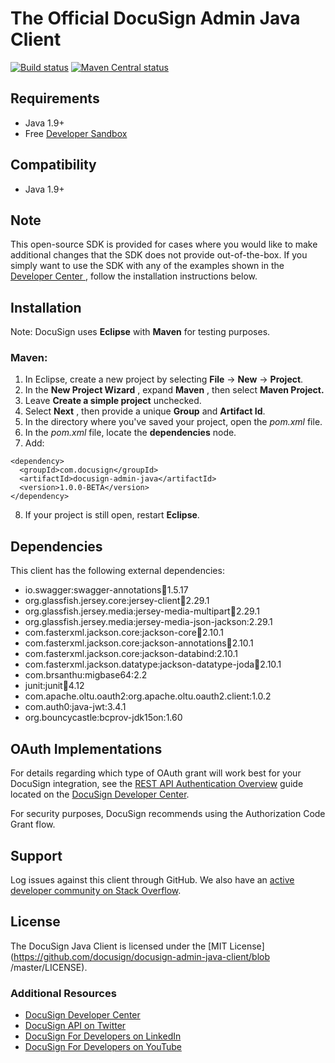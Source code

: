 # The Official DocuSign Admin Java Client

[![Build status][travis-image]][travis-url]
[![Maven Central status][maven-image]][maven-url]

## Requirements

- Java 1.9+
- Free [Developer Sandbox](https://go.docusign.com/sandbox/productshot/?elqCampaignId=16531)

## Compatibility

- Java 1.9+

## Note

This open-source SDK is provided for cases where you would like to make additional changes that the SDK does not
 provide out-of-the-box. If you simply want to use the SDK with any of the examples shown in the [Developer Center ](https://developers.docusign.com/docs/admin-api), follow the installation instructions below.

## Installation

Note: DocuSign uses **Eclipse** with **Maven** for testing purposes.

### Maven:

1. In Eclipse, create a new project by selecting **File** -> **New** -> **Project**.
2. In the **New Project Wizard** , expand **Maven** , then select **Maven Project.**
3. Leave **Create a simple project** unchecked.
4. Select **Next** , then provide a unique **Group** and **Artifact Id**.
5. In the directory where you've saved your project, open the _pom.xml_ file.
6. In the _pom.xml_ file, locate the **dependencies** node.
7. Add:

```
<dependency>
  <groupId>com.docusign</groupId>
  <artifactId>docusign-admin-java</artifactId>
  <version>1.0.0-BETA</version>
</dependency>
```

8. If your project is still open, restart **Eclipse**.

## Dependencies

This client has the following external dependencies:

- io.swagger:swagger-annotations:jar:1.5.17
- org.glassfish.jersey.core:jersey-client:jar:2.29.1
- org.glassfish.jersey.media:jersey-media-multipart:jar:2.29.1
- org.glassfish.jersey.media:jersey-media-json-jackson:2.29.1
- com.fasterxml.jackson.core:jackson-core:jar:2.10.1
- com.fasterxml.jackson.core:jackson-annotations:jar:2.10.1
- com.fasterxml.jackson.core:jackson-databind:2.10.1
- com.fasterxml.jackson.datatype:jackson-datatype-joda:jar:2.10.1
- com.brsanthu:migbase64:2.2
- junit:junit:jar:4.12
- com.apache.oltu.oauth2:org.apache.oltu.oauth2.client:1.0.2
- com.auth0:java-jwt:3.4.1
- org.bouncycastle:bcprov-jdk15on:1.60

## OAuth Implementations

For details regarding which type of OAuth grant will work best for your DocuSign integration, see the [REST API
 Authentication Overview](https://developers.docusign.com/docs/admin-api/admin101/auth/) guide located on the [DocuSign Developer Center](https://developers.docusign.com/).

For security purposes, DocuSign recommends using the Authorization Code Grant flow.

## Support

Log issues against this client through GitHub. We also have an [active developer community on Stack Overflow](https://stackoverflow.com/questions/tagged/docusignapi).

## License

The DocuSign Java Client is licensed under the [MIT License](https://github.com/docusign/docusign-admin-java-client/blob
/master/LICENSE).


[travis-image]: https://img.shields.io/travis/docusign/docusign-admin-java-client.svg?style=flat
[travis-url]: https://travis-ci.org/docusign/docusign-admin-java-client
[maven-image]: https://img.shields.io/maven-central/v/com.docusign/docusign-admin-java.svg?style=flat
[maven-url]: https://search.maven.org/#search%7Cga%7C1%7Cg%3A%22com.docusign%22

### Additional Resources
* [DocuSign Developer Center](https://developers.docusign.com)
* [DocuSign API on Twitter](https://twitter.com/docusignapi)
* [DocuSign For Developers on LinkedIn](https://www.linkedin.com/showcase/docusign-for-developers/)
* [DocuSign For Developers on YouTube](https://www.youtube.com/channel/UCJSJ2kMs_qeQotmw4-lX2NQ)
